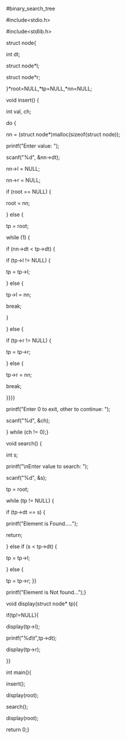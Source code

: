 #binary_search_tree

#include<stdio.h>

#include<stdlib.h>

struct node{

int dt;

struct node*l;

struct node*r;

}*root=NULL,*tp=NULL,*nn=NULL;

void insert() {

 int val, ch;

 do {

 nn = (struct node*)malloc(sizeof(struct node));

 printf("Enter value: ");

 scanf("%d", &nn->dt);

 nn->l = NULL;

 nn->r = NULL;

 if (root == NULL) {

 root = nn; 

 } else {

 tp = root;

 while (1) {

 if (nn->dt < tp->dt) {

 if (tp->l != NULL) {

 tp = tp->l; 

 } else {

 tp->l = nn; 

 break;

 }

 } else {

 if (tp->r != NULL) {

 tp = tp->r; 

 } else {

 tp->r = nn; 

 break;

 }}}}

 printf("Enter 0 to exit, other to continue: ");

 scanf("%d", &ch);

 } while (ch != 0);}

void search() {

 int s;

 printf("\nEnter value to search: ");

 scanf("%d", &s);

 tp = root;

 while (tp != NULL) {

 if (tp->dt == s) {

 printf("Element is Found.....");

 return;

 } else if (s < tp->dt) {

 tp = tp->l; 

 } else {

 tp = tp->r; }}

 printf("Element is Not found...");}

void display(struct node* tp){

if(tp!=NULL){

display(tp->l);

printf("%d\t",tp->dt);

display(tp->r);

}}

int main(){

insert();

display(root);

search();

display(root);

return 0;}
